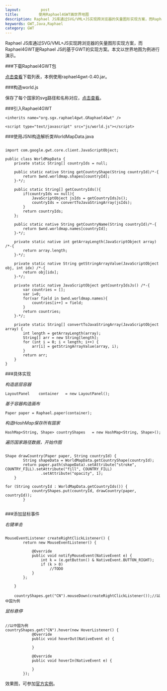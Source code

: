 ```yaml
---
layout:         post
title:         使用Raphael4GWT画世界地图
description: Raphael JS库通过SVG/VML+JS实现跨浏览器的矢量图形实现方案，而Raphael4GWT是Raphael JS的基于GWT的实现方案。本文以世界地图为例进行演示。
keywords: GWT,Java,Raphael
category: GWT
---
```


Raphael JS库通过SVG/VML+JS实现跨浏览器的矢量图形实现方案，而Raphael4GWT是Raphael JS的基于GWT的实现方案。本文以世界地图为例进行演示。

###下载Raphael4GWT包

[点击查看](http://code.google.com/p/raphael4gwt/downloads/list)下载列表，本例使用raphael4gwt-0.40.jar。

###构造world.js

保存了每个国家的svg路径和名称对应，[点击查看](https://github.com/ChengYuanjian/chengyuanjian.github.io/blob/master/js/world.js)。

###引入Raphael4GWT

`<inherits name="org.sgx.raphael4gwt.GRaphael4Gwt" />`

`<script type="text/javascript" src="js/world.js"></script>`

###使用JSNI构造解析类WorldMapData.java

<pre><code>
import com.google.gwt.core.client.JavaScriptObject;

public class WorldMapData {
	private static String[] countryIds = null;
	
	public static native String getCountryShape(String countryId)/*-{
		return $wnd.worldmap.shapes[countryId];
	}-*/;
	
	public static String[] getCountryIds(){
		if(countryIds == null){
			JavaScriptObject jsIds = getCountryIdsJs();
			countryIds = convertToJavaStringArray(jsIds);
		}
		return countryIds;
	};

	public static native String getCountryName(String countryId)/*-{
		return $wnd.worldmap.names[countryId];
	}-*/;
	
	private static native int getArrayLength(JavaScriptObject array) /*-{
	    return array.length;
	}-*/;
	
	private static native String getStringArrayValue(JavaScriptObject obj, int idx) /*-{
	    return obj[idx];
	}-*/;
	
	private static native JavaScriptObject getCountryIdsJs() /*-{
	    var countries = [];
	    var i=0;
	    for(var field in $wnd.worldmap.names){
	    	countries[i++] = field;
	    }
	    return countries;
	}-*/;
	
	private static String[] convertToJavaStringArray(JavaScriptObject array) {
        int length = getArrayLength(array);
        String[] arr = new String[length];
        for (int i = 0; i < length; i++) {
            arr[i] = getStringArrayValue(array, i);
        }
        return arr;
    }
}
</code></pre>

###具体实现

*构造底层容器*

`LayoutPanel	container	= new LayoutPanel();`

*基于容器构造画布*

`Paper paper = Raphael.paper(container);`

*构造HashMap保存所有国家*

`HashMap<String, Shape>	countryShapes	= new HashMap<String, Shape>();`

*遍历国家路径数据，开始作图*

<pre><code>
Shape drawCountry(Paper paper, String countryId) {
		String shapeData = WorldMapData.getCountryShape(countryId);
		return paper.path(shapeData).setAttribute("stroke", COUNTRY_FILL).setAttribute("fill", COUNTRY_FILL)
				.setAttribute("opacity", 1);
	}
	
for (String countryId : WorldMapData.getCountryIds()) {
			countryShapes.put(countryId, drawCountry(paper, countryId));
		}
	
</code></pre>

###添加鼠标事件

*右键单击*

<pre><code>
MouseEventListener createRightClickListener() {
		return new MouseEventListener() {

			@Override
			public void notifyMouseEvent(NativeEvent e) {
				int k = (e.getButton() & NativeEvent.BUTTON_RIGHT);
				if (k > 0)
					//TODO
			}
		};

	}
	
	countryShapes.get("CN").mouseDown(createRightClickListener());//以中国为例
</code></pre>

*鼠标悬停*

<pre><code>
//以中国为例
countryShapes.get("CN").hover(new HoverListener() {
			@Override
			public void hoverOut(NativeEvent e) {
				
			}

			@Override
			public void hoverIn(NativeEvent e) {
							
			}
		});
</code></pre>

效果图，可参加[官方实例](http://raphaeljs.com/world/)。
